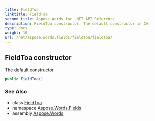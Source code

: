 ```yaml
---
title: FieldToa
linktitle: FieldToa
second_title: Aspose.Words for .NET API Reference
description: FieldToa constructor. The default constructor in C#.
type: docs
weight: 10
url: /net/aspose.words.fields/fieldtoa/fieldtoa/
---
```

## FieldToa constructor

The default constructor.

```csharp
public FieldToa()
```

### See Also

* class [FieldToa](../)
* namespace [Aspose.Words.Fields](../../fieldtoa/)
* assembly [Aspose.Words](../../../)
